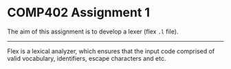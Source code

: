 # COMP402 Assignment 1

The aim of this assignment is to develop a lexer (flex `.l` file).

---

Flex is a lexical analyzer, which ensures that the input code comprised of valid vocabulary, identifiers, escape characters and etc. 
